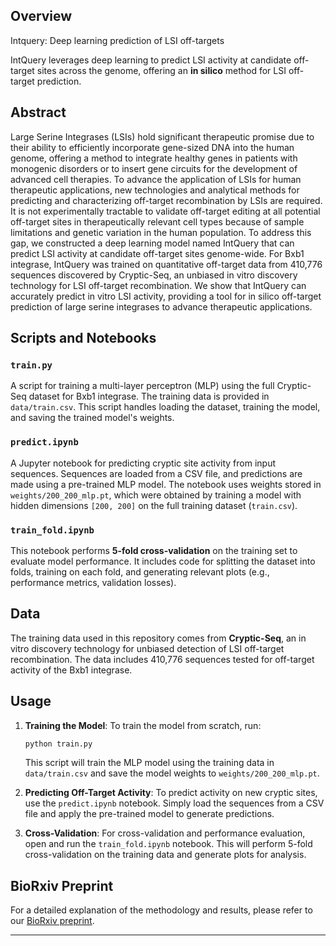 ## Overview
Intquery: Deep learning prediction of LSI off-targets

IntQuery leverages deep learning to predict LSI activity at candidate off-target sites across the genome, offering an **in silico** method for LSI off-target prediction.

## Abstract
Large Serine Integrases (LSIs) hold significant therapeutic promise due to their ability to efficiently incorporate gene-sized DNA into the human genome, offering a method to integrate healthy genes in patients with monogenic disorders or to insert gene circuits for the development of advanced cell therapies. To advance the application of LSIs for human therapeutic applications, new technologies and analytical methods for predicting and characterizing off-target recombination by LSIs are required. It is not experimentally tractable to validate off-target editing at all potential off-target sites in therapeutically relevant cell types because of sample limitations and genetic variation in the human population. To address this gap, we constructed a deep learning model named IntQuery that can predict LSI activity at candidate off-target sites genome-wide. For Bxb1 integrase, IntQuery was trained on quantitative off-target data from 410,776 sequences discovered by Cryptic-Seq, an unbiased in vitro discovery technology for LSI off-target recombination. We show that IntQuery can accurately predict in vitro LSI activity, providing a tool for in silico off-target prediction of large serine integrases to advance therapeutic applications.

## Scripts and Notebooks

### `train.py`
A script for training a multi-layer perceptron (MLP) using the full Cryptic-Seq dataset for Bxb1 integrase. The training data is provided in `data/train.csv`. This script handles loading the dataset, training the model, and saving the trained model's weights.

### `predict.ipynb`
A Jupyter notebook for predicting cryptic site activity from input sequences. Sequences are loaded from a CSV file, and predictions are made using a pre-trained MLP model. The notebook uses weights stored in `weights/200_200_mlp.pt`, which were obtained by training a model with hidden dimensions `[200, 200]` on the full training dataset (`train.csv`).

### `train_fold.ipynb`
This notebook performs **5-fold cross-validation** on the training set to evaluate model performance. It includes code for splitting the dataset into folds, training on each fold, and generating relevant plots (e.g., performance metrics, validation losses).

## Data
The training data used in this repository comes from **Cryptic-Seq**, an in vitro discovery technology for unbiased detection of LSI off-target recombination. The data includes 410,776 sequences tested for off-target activity of the Bxb1 integrase.

## Usage
1. **Training the Model**: 
    To train the model from scratch, run:
    ```bash
    python train.py
    ```
    This script will train the MLP model using the training data in `data/train.csv` and save the model weights to `weights/200_200_mlp.pt`.

2. **Predicting Off-Target Activity**:
    To predict activity on new cryptic sites, use the `predict.ipynb` notebook. Simply load the sequences from a CSV file and apply the pre-trained model to generate predictions.

3. **Cross-Validation**:
    For cross-validation and performance evaluation, open and run the `train_fold.ipynb` notebook. This will perform 5-fold cross-validation on the training data and generate plots for analysis.

## BioRxiv Preprint
For a detailed explanation of the methodology and results, please refer to our [BioRxiv preprint](#).

---


